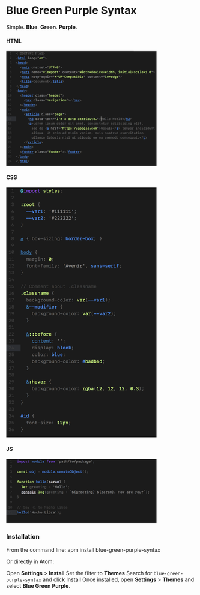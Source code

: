 # Blue Green Purple Syntax

Simple. **Blue**. **Green**. **Purple**.

#### HTML
<img src="/screenshots/html.png" width="400">

#### CSS
<img src="/screenshots/css.png" width="400">

#### JS
<img src="/screenshots/js.png" width="400">

### Installation
From the command line: apm install blue-green-purple-syntax

Or directly in Atom:

Open **Settings** > **Install**
Set the filter to **Themes**
Search for `blue-green-purple-syntax` and click Install
Once installed, open **Settings** > **Themes** and select **Blue Green Purple**.
